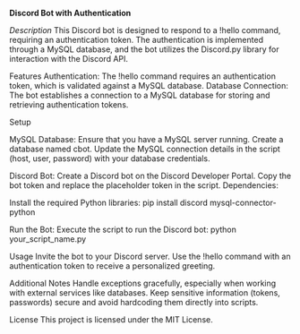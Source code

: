 **Discord Bot with Authentication**

*Description*
This Discord bot is designed to respond to a !hello command, requiring an authentication token. The authentication is implemented through a MySQL database, and the bot utilizes the Discord.py library for interaction with the Discord API.

Features
Authentication: The !hello command requires an authentication token, which is validated against a MySQL database.
Database Connection: The bot establishes a connection to a MySQL database for storing and retrieving authentication tokens.

Setup

MySQL Database:
Ensure that you have a MySQL server running.
Create a database named cbot.
Update the MySQL connection details in the script (host, user, password) with your database credentials.

Discord Bot:
Create a Discord bot on the Discord Developer Portal.
Copy the bot token and replace the placeholder token in the script.
Dependencies:

Install the required Python libraries:
pip install discord mysql-connector-python

Run the Bot:
Execute the script to run the Discord bot:
python your_script_name.py

Usage 
Invite the bot to your Discord server.
Use the !hello command with an authentication token to receive a personalized greeting.

Additional Notes
Handle exceptions gracefully, especially when working with external services like databases.
Keep sensitive information (tokens, passwords) secure and avoid hardcoding them directly into scripts.

License
This project is licensed under the MIT License.
